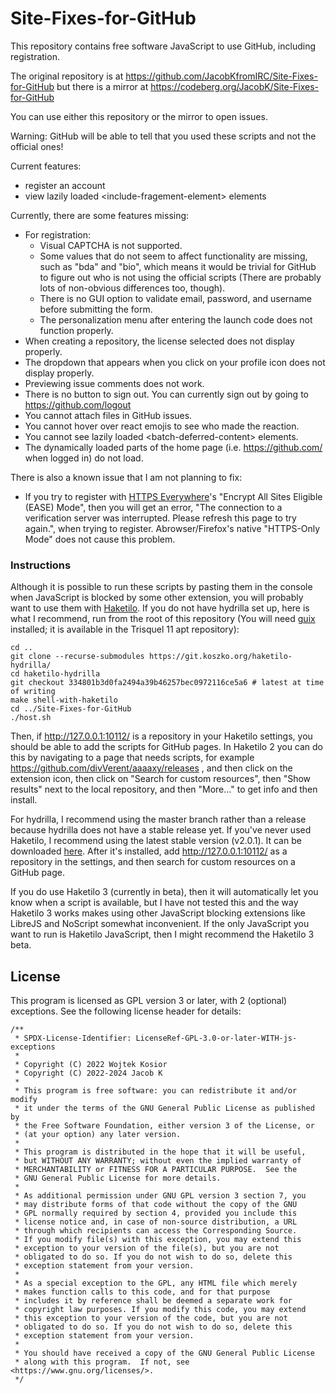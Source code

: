 <!--
For this README file:
SPDX-FileCopyrightText: 2022-2024 Jacob K

SPDX-License-Identifier: CC0-1.0
-->

# Site-Fixes-for-GitHub
This repository contains free software JavaScript to use GitHub, including registration.

The original repository is at https://github.com/JacobKfromIRC/Site-Fixes-for-GitHub but there is a mirror at https://codeberg.org/JacobK/Site-Fixes-for-GitHub

You can use either this repository or the mirror to open issues.

Warning: GitHub will be able to tell that you used these scripts and not the official ones!

Current features:

* register an account
* view lazily loaded <include-fragement-element\> elements

Currently, there are some features missing:

* For registration:
	* Visual CAPTCHA is not supported.
	* Some values that do not seem to affect functionality are missing, such as "bda" and "bio", which means it would be trivial for GitHub to figure out who is not using the official scripts (There are probably lots of non-obvious differences too, though).
	* There is no GUI option to validate email, password, and username before submitting the form.
	* The personalization menu after entering the launch code does not function properly.
* When creating a repository, the license selected does not display properly.
* The dropdown that appears when you click on your profile icon does not display properly.
* Previewing issue comments does not work.
* There is no button to sign out. You can currently sign out by going to https://github.com/logout
* You cannot attach files in GitHub issues.
* You cannot hover over react emojis to see who made the reaction.
* You cannot see lazily loaded <batch-deferred-content\> elements.
* The dynamically loaded parts of the home page (i.e. https://github.com/ when logged in) do not load.



There is also a known issue that I am not planning to fix:

* If you try to register with [HTTPS Everywhere](https://www.eff.org/https-everywhere)'s "Encrypt All Sites Eligible (EASE) Mode", then you will get an error, "The connection to a verification server was interrupted. Please refresh this page to try again.", when trying to register. Abrowser/Firefox's native "HTTPS-Only Mode" does not cause this problem.

### Instructions

Although it is possible to run these scripts by pasting them in the console when JavaScript is blocked by some other extension, you will probably want to use them with [Haketilo](https://haketilo.koszko.org/). If you do not have hydrilla set up, here is what I recommend, run from the root of this repository (You will need [guix](https://guix.gnu.org/) installed; it is available in the Trisquel 11 apt repository):

```
cd ..
git clone --recurse-submodules https://git.koszko.org/haketilo-hydrilla/
cd haketilo-hydrilla
git checkout 334801b3d0fa2494a39b46257bec0972116ce5a6 # latest at time of writing
make shell-with-haketilo
cd ../Site-Fixes-for-GitHub
./host.sh
```

Then, if http://127.0.0.1:10112/ is a repository in your Haketilo settings, you should be able to add the scripts for GitHub pages. In Haketilo 2 you can do this by navigating to a page that needs scripts, for example https://github.com/divVerent/aaaaxy/releases , and then click on the extension icon, then click on "Search for custom resources", then "Show results" next to the local repository, and then "More..." to get info and then install.

For hydrilla, I recommend using the master branch rather than a release because hydrilla does not have a stable release yet. If you've never used Haketilo, I recommend using the latest stable version (v2.0.1). It can be downloaded [here](https://haketilo.koszko.org/downloads#webextension). After it's installed, add http://127.0.0.1:10112/ as a repository in the settings, and then search for custom resources on a GitHub page.

If you do use Haketilo 3 (currently in beta), then it will automatically let you know when a script is available, but I have not tested this and the way Haketilo 3 works makes using other JavaScript blocking extensions like LibreJS and NoScript somewhat inconvenient. If the only JavaScript you want to run is Haketilo JavaScript, then I might recommend the Haketilo 3 beta.

## License

This program is licensed as GPL version 3 or later, with 2 (optional) exceptions. See the following license header for details:

```
/**
 * SPDX-License-Identifier: LicenseRef-GPL-3.0-or-later-WITH-js-exceptions
 *
 * Copyright (C) 2022 Wojtek Kosior
 * Copyright (C) 2022-2024 Jacob K
 *
 * This program is free software: you can redistribute it and/or modify
 * it under the terms of the GNU General Public License as published by
 * the Free Software Foundation, either version 3 of the License, or
 * (at your option) any later version.
 *
 * This program is distributed in the hope that it will be useful,
 * but WITHOUT ANY WARRANTY; without even the implied warranty of
 * MERCHANTABILITY or FITNESS FOR A PARTICULAR PURPOSE.  See the
 * GNU General Public License for more details.
 *
 * As additional permission under GNU GPL version 3 section 7, you
 * may distribute forms of that code without the copy of the GNU
 * GPL normally required by section 4, provided you include this
 * license notice and, in case of non-source distribution, a URL
 * through which recipients can access the Corresponding Source.
 * If you modify file(s) with this exception, you may extend this
 * exception to your version of the file(s), but you are not
 * obligated to do so. If you do not wish to do so, delete this
 * exception statement from your version.
 *
 * As a special exception to the GPL, any HTML file which merely
 * makes function calls to this code, and for that purpose
 * includes it by reference shall be deemed a separate work for
 * copyright law purposes. If you modify this code, you may extend
 * this exception to your version of the code, but you are not
 * obligated to do so. If you do not wish to do so, delete this
 * exception statement from your version.
 *
 * You should have received a copy of the GNU General Public License
 * along with this program.  If not, see <https://www.gnu.org/licenses/>.
 */
```
